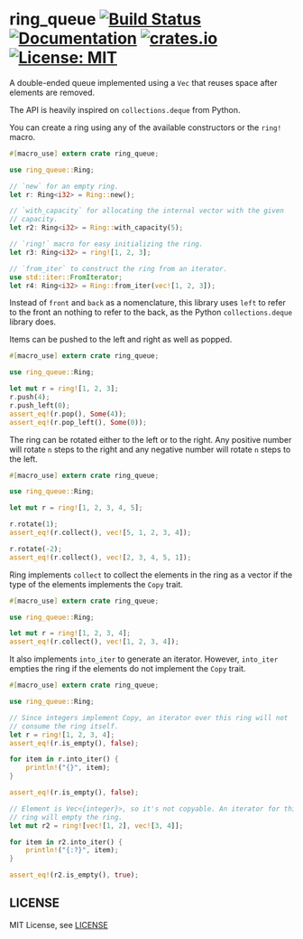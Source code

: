 # ring_queue [![Build Status](https://travis-ci.org/erizocosmico/ring_queue.svg?branch=master)](https://travis-ci.org/erizocosmico/ring_queue) [![Documentation](https://docs.rs/ring_queue/badge.svg)](https://docs.rs/ring_queue) [![crates.io](https://img.shields.io/crates/v/ring_queue.svg)](https://crates.io/crates/ring_queue) [![License: MIT](https://img.shields.io/badge/License-MIT-yellow.svg)](https://opensource.org/licenses/MIT)

A double-ended queue implemented using a `Vec` that reuses space after
elements are removed.

The API is heavily inspired on `collections.deque` from Python.

You can create a ring using any of the available constructors or the `ring!` macro.

```rust
#[macro_use] extern crate ring_queue;

use ring_queue::Ring;

// `new` for an empty ring.
let r: Ring<i32> = Ring::new();

// `with_capacity` for allocating the internal vector with the given
// capacity.
let r2: Ring<i32> = Ring::with_capacity(5);

// `ring!` macro for easy initializing the ring.
let r3: Ring<i32> = ring![1, 2, 3];

// `from_iter` to construct the ring from an iterator.
use std::iter::FromIterator;
let r4: Ring<i32> = Ring::from_iter(vec![1, 2, 3]);
```

Instead of `front` and `back` as a nomenclature, this library uses `left`
to refer to the front an nothing to refer to the back, as the Python
`collections.deque` library does.

Items can be pushed to the left and right as well as popped.

```rust
#[macro_use] extern crate ring_queue;

use ring_queue::Ring;

let mut r = ring![1, 2, 3];
r.push(4);
r.push_left(0);
assert_eq!(r.pop(), Some(4));
assert_eq!(r.pop_left(), Some(0));
```

The ring can be rotated either to the left or to the right. Any positive
number will rotate `n` steps to the right and any negative number will
rotate `n` steps to the left.

```rust
#[macro_use] extern crate ring_queue;

use ring_queue::Ring;

let mut r = ring![1, 2, 3, 4, 5];

r.rotate(1);
assert_eq!(r.collect(), vec![5, 1, 2, 3, 4]);

r.rotate(-2);
assert_eq!(r.collect(), vec![2, 3, 4, 5, 1]);
```

Ring implements `collect` to collect the elements in the ring as a vector
if the type of the elements implements the `Copy` trait.

```rust
#[macro_use] extern crate ring_queue;

use ring_queue::Ring;

let mut r = ring![1, 2, 3, 4];
assert_eq!(r.collect(), vec![1, 2, 3, 4]);
```

It also implements `into_iter` to generate an iterator. However,
`into_iter` empties the ring if the elements do not implement the `Copy` trait.

```rust
#[macro_use] extern crate ring_queue;

use ring_queue::Ring;

// Since integers implement Copy, an iterator over this ring will not
// consume the ring itself.
let r = ring![1, 2, 3, 4];
assert_eq!(r.is_empty(), false);

for item in r.into_iter() {
    println!("{}", item);
}

assert_eq!(r.is_empty(), false);

// Element is Vec<{integer}>, so it's not copyable. An iterator for this
// ring will empty the ring.
let mut r2 = ring![vec![1, 2], vec![3, 4]];

for item in r2.into_iter() {
    println!("{:?}", item);
}

assert_eq!(r2.is_empty(), true);
```

## LICENSE

MIT License, see [LICENSE](/LICENSE)

